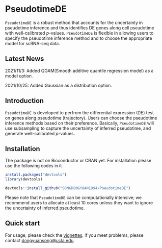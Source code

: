 # PseudotimeDE
`PseudotimeDE` is a robust method that accounts for the uncertainty in pseudotime inference and thus identifies DE genes along cell pseudotime with well-calibrated *p*-values. `PseudotimeDE` is flexible in allowing users to specify the pseudotime inference method and to choose the appropriate model for scRNA-seq data.

Latest News
------------
2021/11/3:
Added QGAM(Smooth additive quantile regression model) as a model option.

2021/10/25:
Added Gaussian as a distribution option.

Introduction
------------
`PseudotimeDE` is developed to perfrom the differential expression (DE) test on genes along pseudotime (trajectory). Users can choose the pseudotime inference methods based on their preference. Basically, `PseudotimeDE` will use subsampling to capture the uncertainty of inferred pseudotime, and generate well-calibrated *p*-values.

Installation
------------

The package is not on Bioconductor or CRAN yet. For installation please use the following codes in `R`.

``` r
install.packages("devtools")
library(devtools)

devtools::install_github("SONGDONGYUAN1994/PseudotimeDE")
```
Please note that `PseudotimeDE` can be computationally intensive; we recommend users to allocate at least 10 cores unless they want to ignore the uncertainty of inferred pseudotime.

Quick start
-----------

For usage, please check the [vignettes](https://htmlpreview.github.io/?https://github.com/JSB-UCLA/Vignettes/blob/master/A%20quick%20start%20of%20PseudotimeDE.html).
If you meet problems, please contact <dongyuansong@ucla.edu>. 

